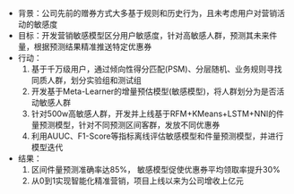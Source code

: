 - 背景：公司先前的赠券方式大多基于规则和历史行为，且未考虑用户对营销活动的敏感度
- 目标：开发营销敏感模型区分用户敏感度，针对高敏感人群，预测其未来件量，根据预测结果精准推送特定优惠券
- 行动：
    1. 基于千万级用户，通过倾向性得分匹配(PSM)、分层随机、业务规则寻找同质人群，划分实验组和测试组
    2. 开发基于Meta-Learner的增量预估模型(敏感模型)，将人群划分为是否活动敏感人群
    3. 针对500w高敏感人群，开发并上线基于RFM+KMeans+LSTM+NNI的件量预测模型，针对不同预测区间客群，发放不同优惠券
    4. 利用AUUC、F1-Score等指标离线评估敏感模型和件量预测模型，并进行模型迭代
- 结果：
    1. 区间件量预测准确率达85%， 敏感模型促使优惠券平均领取率提升30%
    2. 从0到1实现智能化精准营销，项目上线以来为公司增收上亿元
